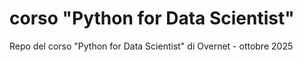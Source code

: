 # corso "Python for Data Scientist" 
Repo del corso "Python for Data Scientist" di Overnet - ottobre 2025
